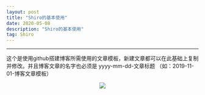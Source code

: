 ```yaml
---
layout: post
title: "Shiro的基本使用"
date: 2020-05-08 
description: "Shiro的基本使用"
tag: Shiro 
---
```


------





































​		这个是使用github搭建博客所需使用的文章模板，新建文章都可以在此基础上复制并修改。并且博客文章的名字也必须是 yyyy-mm-dd-文章标题 （如：2019-11-01-博客文章模板）

<div align="center">
	<img src="/images/posts/图片路径" />  
</div> 